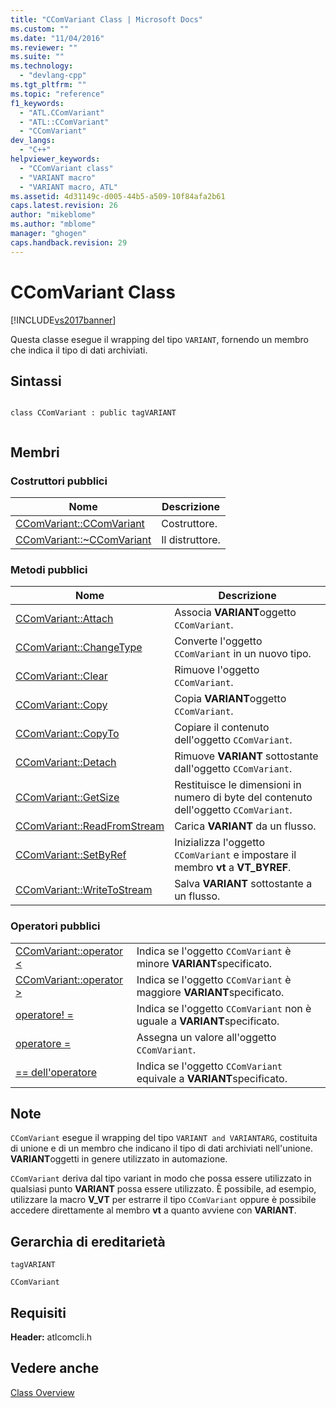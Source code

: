 ```yaml
---
title: "CComVariant Class | Microsoft Docs"
ms.custom: ""
ms.date: "11/04/2016"
ms.reviewer: ""
ms.suite: ""
ms.technology: 
  - "devlang-cpp"
ms.tgt_pltfrm: ""
ms.topic: "reference"
f1_keywords: 
  - "ATL.CComVariant"
  - "ATL::CComVariant"
  - "CComVariant"
dev_langs: 
  - "C++"
helpviewer_keywords: 
  - "CComVariant class"
  - "VARIANT macro"
  - "VARIANT macro, ATL"
ms.assetid: 4d31149c-d005-44b5-a509-10f84afa2b61
caps.latest.revision: 26
author: "mikeblome"
ms.author: "mblome"
manager: "ghogen"
caps.handback.revision: 29
---
```

# CComVariant Class
[!INCLUDE[vs2017banner](../../assembler/inline/includes/vs2017banner.md)]

Questa classe esegue il wrapping del tipo `VARIANT`, fornendo un membro che indica il tipo di dati archiviati.  
  
## Sintassi  
  
```  
  
class CComVariant : public tagVARIANT  
  
```  
  
## Membri  
  
### Costruttori pubblici  
  
|Nome|Descrizione|  
|----------|-----------------|  
|[CComVariant::CComVariant](../Topic/CComVariant::CComVariant.md)|Costruttore.|  
|[CComVariant::~CComVariant](../Topic/CComVariant::~CComVariant.md)|Il distruttore.|  
  
### Metodi pubblici  
  
|Nome|Descrizione|  
|----------|-----------------|  
|[CComVariant::Attach](../Topic/CComVariant::Attach.md)|Associa **VARIANT**oggetto `CComVariant`.|  
|[CComVariant::ChangeType](../Topic/CComVariant::ChangeType.md)|Converte l'oggetto `CComVariant` in un nuovo tipo.|  
|[CComVariant::Clear](../Topic/CComVariant::Clear.md)|Rimuove l'oggetto `CComVariant`.|  
|[CComVariant::Copy](../Topic/CComVariant::Copy.md)|Copia **VARIANT**oggetto `CComVariant`.|  
|[CComVariant::CopyTo](../Topic/CComVariant::CopyTo.md)|Copiare il contenuto dell'oggetto `CComVariant`.|  
|[CComVariant::Detach](../Topic/CComVariant::Detach.md)|Rimuove **VARIANT** sottostante dall'oggetto `CComVariant`.|  
|[CComVariant::GetSize](../Topic/CComVariant::GetSize.md)|Restituisce le dimensioni in numero di byte del contenuto dell'oggetto `CComVariant`.|  
|[CComVariant::ReadFromStream](../Topic/CComVariant::ReadFromStream.md)|Carica **VARIANT** da un flusso.|  
|[CComVariant::SetByRef](../Topic/CComVariant::SetByRef.md)|Inizializza l'oggetto `CComVariant` e impostare il membro **vt** a **VT\_BYREF**.|  
|[CComVariant::WriteToStream](../Topic/CComVariant::WriteToStream.md)|Salva **VARIANT** sottostante a un flusso.|  
  
### Operatori pubblici  
  
|||  
|-|-|  
|[CComVariant::operator \<](../Topic/CComVariant::operator%20%3C.md)|Indica se l'oggetto `CComVariant` è minore **VARIANT**specificato.|  
|[CComVariant::operator \>](../Topic/CComVariant::operator%20%3E.md)|Indica se l'oggetto `CComVariant` è maggiore **VARIANT**specificato.|  
|[operatore\! \=](../Topic/CComVariant::operator%20!=.md)|Indica se l'oggetto `CComVariant` non è uguale a **VARIANT**specificato.|  
|[operatore \=](../Topic/CComVariant::operator%20=.md)|Assegna un valore all'oggetto `CComVariant`.|  
|[\=\= dell'operatore](../Topic/CComVariant::operator%20==.md)|Indica se l'oggetto `CComVariant` equivale a **VARIANT**specificato.|  
  
## Note  
 `CComVariant` esegue il wrapping del tipo `VARIANT and VARIANTARG`, costituita di unione e di un membro che indicano il tipo di dati archiviati nell'unione.  **VARIANT**oggetti in genere utilizzato in automazione.  
  
 `CComVariant` deriva dal tipo variant in modo che possa essere utilizzato in qualsiasi punto **VARIANT** possa essere utilizzato.  È possibile, ad esempio, utilizzare la macro **V\_VT** per estrarre il tipo `CComVariant` oppure è possibile accedere direttamente al membro **vt** a quanto avviene con **VARIANT**.  
  
## Gerarchia di ereditarietà  
 `tagVARIANT`  
  
 `CComVariant`  
  
## Requisiti  
 **Header:** atlcomcli.h  
  
## Vedere anche  
 [Class Overview](../../atl/atl-class-overview.md)